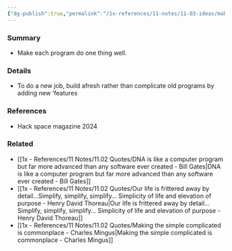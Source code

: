 ```yaml
---
{"dg-publish":true,"permalink":"/1x-references/11-notes/11-03-ideas/make-each-program-do-one-thing-well/","title":"Make each program do one thing well","created":"2024-06-26T18:55:45.785+03:00","updated":"2024-06-26T20:57:11.999+03:00"}
---
```



### Summary
- Make each program do one thing well.

### Details
 - To do a new job, build afresh rather than complicate old programs by adding new ‘features

### References
- Hack space magazine 2024

### Related
- [[1x - References/11 Notes/11.02 Quotes/DNA is like a computer program but far more advanced than any software ever created - Bill Gates\|DNA is like a computer program but far more advanced than any software ever created - Bill Gates]]
- [[1x - References/11 Notes/11.02 Quotes/Our life is frittered away by detail…Simplify, simplify, simplify… Simplicity of life and elevation of purpose - Henry David Thoreau\|Our life is frittered away by detail…Simplify, simplify, simplify… Simplicity of life and elevation of purpose - Henry David Thoreau]]
- [[1x - References/11 Notes/11.02 Quotes/Making the simple complicated is commonplace - Charles Mingus\|Making the simple complicated is commonplace - Charles Mingus]]
